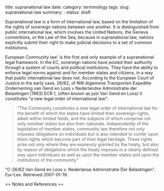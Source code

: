title: supranational law
date:
category: terminology
tags: 
slug: supranational-law
summary: : 
status: draft

Supranational law is a form of international law, based on the limitation of the rights of sovereign nations between one another. It is distinguished from public international law, which involves the United Nations, the Geneva conventions, or the Law of the Sea, because in supranational law, nations explicitly submit their right to make judicial decisions to a set of common institutions.

European Community law' is the first and only example of a supranational legal framework. In the EC, sovereign nations have pooled their authority through a system of courts and political institutions. They have the ability to enforce legal norms against and for member states and citizens, in a way that public international law does not. According to the European Court of Justice in the early case, 26/62, of NW Algemene Transporten Expeditie Onderneming van Gend en Loos v Nederlandse Admniistratie der Belastingen [1963] ECR 1, (often known as just Van Gend en Loos) it constitutes "a new legal order of international law":

<blockquote>"The Community constitutes a new legal order of international law for the benefit of which the states have limited their sovereign rights, albeit within limited fields, and the subjects of which comprise not only member states but also their nationals. Independently of the legislation of member states, community law therefore not only imposes obligations on individuals but is also intended to confer upon them rights which become part of their legal heritage. These rights arise not only where they are expressly granted by the treaty, but also by reason of obligations which the treaty imposes in a clearly defined way upon individuals as well as upon the member states and upon the institutions of the community."</blockquote><ref> "C-26/62 Van Gend en Loos v. Nederlanse Administratie Der Belastingen". Eur-Lex. Retrieved 2007-01-19.</ref>


== Notes and References ==

<references>&nbsp;

